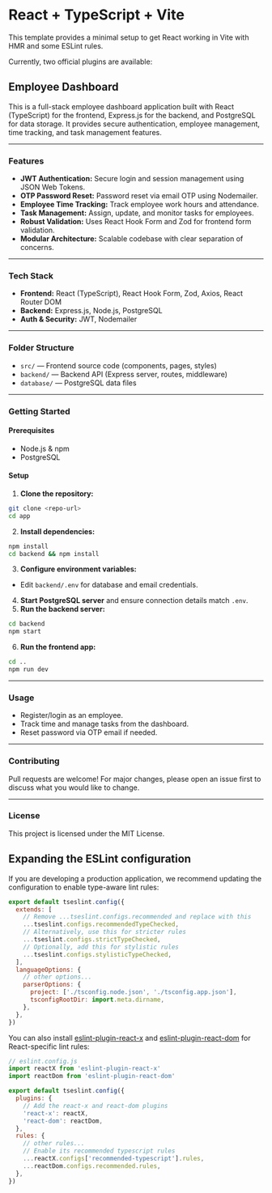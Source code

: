 # React + TypeScript + Vite

This template provides a minimal setup to get React working in Vite with HMR and some ESLint rules.

Currently, two official plugins are available:


## Employee Dashboard

This is a full-stack employee dashboard application built with React (TypeScript) for the frontend, Express.js for the backend, and PostgreSQL for data storage. It provides secure authentication, employee management, time tracking, and task management features.

---

### Features

- **JWT Authentication:** Secure login and session management using JSON Web Tokens.
- **OTP Password Reset:** Password reset via email OTP using Nodemailer.
- **Employee Time Tracking:** Track employee work hours and attendance.
- **Task Management:** Assign, update, and monitor tasks for employees.
- **Robust Validation:** Uses React Hook Form and Zod for frontend form validation.
- **Modular Architecture:** Scalable codebase with clear separation of concerns.

---

### Tech Stack

- **Frontend:** React (TypeScript), React Hook Form, Zod, Axios, React Router DOM
- **Backend:** Express.js, Node.js, PostgreSQL
- **Auth & Security:** JWT, Nodemailer

---

### Folder Structure

- `src/` — Frontend source code (components, pages, styles)
- `backend/` — Backend API (Express server, routes, middleware)
- `database/` — PostgreSQL data files

---

### Getting Started

#### Prerequisites
- Node.js & npm
- PostgreSQL

#### Setup
1. **Clone the repository:**
  ```bash
  git clone <repo-url>
  cd app
  ```
2. **Install dependencies:**
  ```bash
  npm install
  cd backend && npm install
  ```
3. **Configure environment variables:**
  - Edit `backend/.env` for database and email credentials.
4. **Start PostgreSQL server** and ensure connection details match `.env`.
5. **Run the backend server:**
  ```bash
  cd backend
  npm start
  ```
6. **Run the frontend app:**
  ```bash
  cd ..
  npm run dev
  ```

---

### Usage

- Register/login as an employee.
- Track time and manage tasks from the dashboard.
- Reset password via OTP email if needed.

---

### Contributing

Pull requests are welcome! For major changes, please open an issue first to discuss what you would like to change.

---

### License

This project is licensed under the MIT License.

## Expanding the ESLint configuration

If you are developing a production application, we recommend updating the configuration to enable type-aware lint rules:

```js
export default tseslint.config({
  extends: [
    // Remove ...tseslint.configs.recommended and replace with this
    ...tseslint.configs.recommendedTypeChecked,
    // Alternatively, use this for stricter rules
    ...tseslint.configs.strictTypeChecked,
    // Optionally, add this for stylistic rules
    ...tseslint.configs.stylisticTypeChecked,
  ],
  languageOptions: {
    // other options...
    parserOptions: {
      project: ['./tsconfig.node.json', './tsconfig.app.json'],
      tsconfigRootDir: import.meta.dirname,
    },
  },
})
```

You can also install [eslint-plugin-react-x](https://github.com/Rel1cx/eslint-react/tree/main/packages/plugins/eslint-plugin-react-x) and [eslint-plugin-react-dom](https://github.com/Rel1cx/eslint-react/tree/main/packages/plugins/eslint-plugin-react-dom) for React-specific lint rules:

```js
// eslint.config.js
import reactX from 'eslint-plugin-react-x'
import reactDom from 'eslint-plugin-react-dom'

export default tseslint.config({
  plugins: {
    // Add the react-x and react-dom plugins
    'react-x': reactX,
    'react-dom': reactDom,
  },
  rules: {
    // other rules...
    // Enable its recommended typescript rules
    ...reactX.configs['recommended-typescript'].rules,
    ...reactDom.configs.recommended.rules,
  },
})
```
